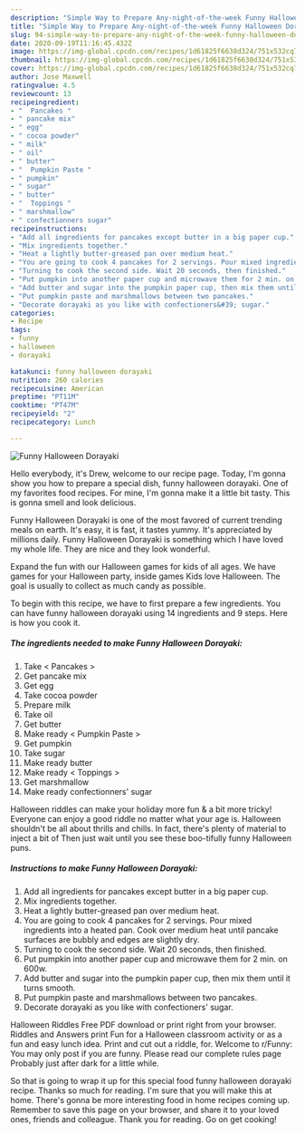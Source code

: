 ```yaml
---
description: "Simple Way to Prepare Any-night-of-the-week Funny Halloween Dorayaki"
title: "Simple Way to Prepare Any-night-of-the-week Funny Halloween Dorayaki"
slug: 94-simple-way-to-prepare-any-night-of-the-week-funny-halloween-dorayaki
date: 2020-09-19T11:16:45.432Z
image: https://img-global.cpcdn.com/recipes/1d61825f6638d324/751x532cq70/funny-halloween-dorayaki-recipe-main-photo.jpg
thumbnail: https://img-global.cpcdn.com/recipes/1d61825f6638d324/751x532cq70/funny-halloween-dorayaki-recipe-main-photo.jpg
cover: https://img-global.cpcdn.com/recipes/1d61825f6638d324/751x532cq70/funny-halloween-dorayaki-recipe-main-photo.jpg
author: Jose Maxwell
ratingvalue: 4.5
reviewcount: 13
recipeingredient:
- "  Pancakes "
- " pancake mix"
- " egg"
- " cocoa powder"
- " milk"
- " oil"
- " butter"
- "  Pumpkin Paste "
- " pumpkin"
- " sugar"
- " butter"
- "  Toppings "
- " marshmallow"
- " confectionners sugar"
recipeinstructions:
- "Add all ingredients for pancakes except butter in a big paper cup."
- "Mix ingredients together."
- "Heat a lightly butter-greased pan over medium heat."
- "You are going to cook 4 pancakes for 2 servings. Pour mixed ingredients into a heated pan. Cook over medium heat until pancake surfaces are bubbly and edges are slightly dry."
- "Turning to cook the second side. Wait 20 seconds, then finished."
- "Put pumpkin into another paper cup and microwave them for 2 min. on 600w."
- "Add butter and sugar into the pumpkin paper cup, then mix them until it turns smooth."
- "Put pumpkin paste and marshmallows between two pancakes."
- "Decorate dorayaki as you like with confectioners&#39; sugar."
categories:
- Recipe
tags:
- funny
- halloween
- dorayaki

katakunci: funny halloween dorayaki 
nutrition: 260 calories
recipecuisine: American
preptime: "PT11M"
cooktime: "PT47M"
recipeyield: "2"
recipecategory: Lunch

---
```



![Funny Halloween Dorayaki](https://img-global.cpcdn.com/recipes/1d61825f6638d324/751x532cq70/funny-halloween-dorayaki-recipe-main-photo.jpg)

Hello everybody, it's Drew, welcome to our recipe page. Today, I'm gonna show you how to prepare a special dish, funny halloween dorayaki. One of my favorites food recipes. For mine, I'm gonna make it a little bit tasty. This is gonna smell and look delicious.

Funny Halloween Dorayaki is one of the most favored of current trending meals on earth. It's easy, it is fast, it tastes yummy. It's appreciated by millions daily. Funny Halloween Dorayaki is something which I have loved my whole life. They are nice and they look wonderful.

Expand the fun with our Halloween games for kids of all ages. We have games for your Halloween party, inside games Kids love Halloween. The goal is usually to collect as much candy as possible.


To begin with this recipe, we have to first prepare a few ingredients. You can have funny halloween dorayaki using 14 ingredients and 9 steps. Here is how you cook it.

<!--inarticleads1-->

##### The ingredients needed to make Funny Halloween Dorayaki:

1. Take  &lt; Pancakes &gt;
1. Get  pancake mix
1. Get  egg
1. Take  cocoa powder
1. Prepare  milk
1. Take  oil
1. Get  butter
1. Make ready  &lt; Pumpkin Paste &gt;
1. Get  pumpkin
1. Take  sugar
1. Make ready  butter
1. Make ready  &lt; Toppings &gt;
1. Get  marshmallow
1. Make ready  confectionners&#39; sugar


Halloween riddles can make your holiday more fun &amp; a bit more tricky! Everyone can enjoy a good riddle no matter what your age is. Halloween shouldn&#39;t be all about thrills and chills. In fact, there&#39;s plenty of material to inject a bit of Then just wait until you see these boo-tifully funny Halloween puns. 

<!--inarticleads2-->

##### Instructions to make Funny Halloween Dorayaki:

1. Add all ingredients for pancakes except butter in a big paper cup.
1. Mix ingredients together.
1. Heat a lightly butter-greased pan over medium heat.
1. You are going to cook 4 pancakes for 2 servings. Pour mixed ingredients into a heated pan. Cook over medium heat until pancake surfaces are bubbly and edges are slightly dry.
1. Turning to cook the second side. Wait 20 seconds, then finished.
1. Put pumpkin into another paper cup and microwave them for 2 min. on 600w.
1. Add butter and sugar into the pumpkin paper cup, then mix them until it turns smooth.
1. Put pumpkin paste and marshmallows between two pancakes.
1. Decorate dorayaki as you like with confectioners&#39; sugar.


Halloween Riddles Free PDF download or print right from your browser. Riddles and Answers print Fun for a Halloween classroom activity or as a fun and easy lunch idea. Print and cut out a riddle, for. Welcome to r/Funny: You may only post if you are funny. Please read our complete rules page Probably just after dark for a little while. 

So that is going to wrap it up for this special food funny halloween dorayaki recipe. Thanks so much for reading. I'm sure that you will make this at home. There's gonna be more interesting food in home recipes coming up. Remember to save this page on your browser, and share it to your loved ones, friends and colleague. Thank you for reading. Go on get cooking!

